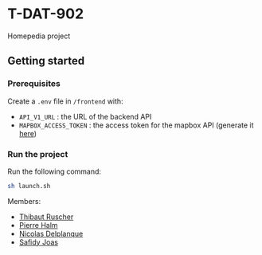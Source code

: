 # T-DAT-902
Homepedia project

## Getting started

### Prerequisites

Create a `.env` file in `/frontend` with:

- `API_V1_URL` : the URL of the backend API
- `MAPBOX_ACCESS_TOKEN` : the access token for the mapbox API (generate it [here](https://console.mapbox.com/account/access-tokens/))

### Run the project

Run the following command:

```sh
sh launch.sh
```

Members:
- [Thibaut Ruscher](https://github.com/ThibautRuscher)
- [Pierre Halm](https://github.com/Pirooooooo)
- [Nicolas Delplanque](https://github.com/ndevplanque)
- [Safidy Joas](https://github.com/)